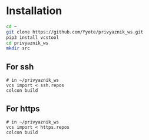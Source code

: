 # Installation

```bash
cd ~
git clone https://github.com/Yyote/privyaznik_ws.git
pip3 install vcstool
cd privyaznik_ws
mkdir src
```

## For ssh

```
# in ~/privyaznik_ws
vcs import < ssh.repos
colcon build
```

## For https

```
# in ~/privyaznik_ws
vcs import < https.repos
colcon build
```

